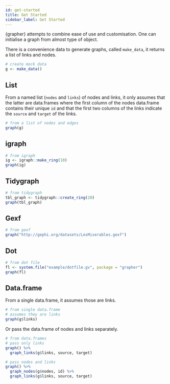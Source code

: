 ```yaml
---
id: get-started
title: Get Started
sidebar_label: Get Started
---
```


{grapher} attempts to combine ease of use and customisation. One can initialise a graph from almost type of object.

There is a convenience data to generate graphs, called `make_data`, it returns a list of links and nodes.

```r
# create mock data
g <- make_data()
```

## List

From a named list (`nodes` and `links`) of nodes and links, it only assumes that the latter are data.frames where the first column of the nodes data.frame contains their unique `id` and that the first two columns of the links indicate the `source` and `target` of the links.

```r
# from a list of nodes and edges
graph(g)
```

## igraph

```r
# from igraph
ig <- igraph::make_ring(10)
graph(ig)
```

## Tidygraph

```r
# from tidygraph
tbl_graph <- tidygraph::create_ring(20)
graph(tbl_graph)
```

## Gexf

```r
# from gexf
graph("http://gephi.org/datasets/LesMiserables.gexf")
```

## Dot

```r
# from dot file
fl <- system.file("example/dotfile.gv", package = "grapher")
graph(fl)
```

## Data.frame

From a single data.frame, it assumes those are links.

```r
# from single data.frame
# assumes they are links
graph(g$links)
```

Or pass the data.frame of nodes and links separately.

```r
# from data.frames
# pass only links
graph() %>% 
  graph_links(g$links, source, target)

# pass nodes and links
graph() %>% 
  graph_nodes(g$nodes, id) %>% 
  graph_links(g$links, source, target)
```